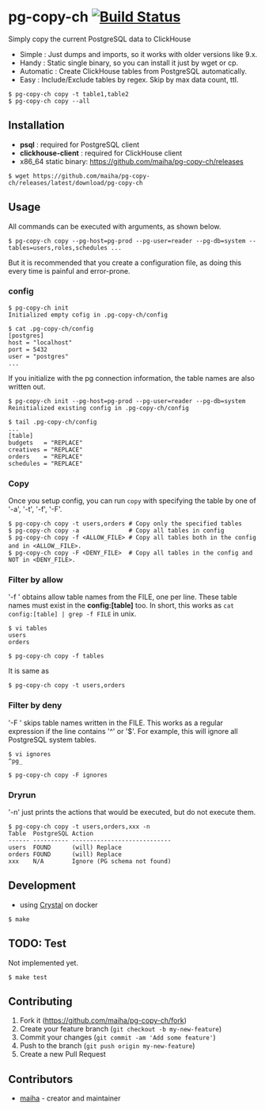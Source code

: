 # pg-copy-ch [![Build Status](https://travis-ci.org/maiha/pg-copy-ch.svg?branch=master)](https://travis-ci.org/maiha/pg-copy-ch)

Simply copy the current PostgreSQL data to ClickHouse
* Simple    : Just dumps and imports, so it works with older versions like 9.x.
* Handy     : Static single binary, so you can install it just by wget or cp.
* Automatic : Create ClickHouse tables from PostgreSQL automatically.
* Easy      : Include/Exclude tables by regex. Skip by max data count, ttl.

```console
$ pg-copy-ch copy -t table1,table2
$ pg-copy-ch copy --all
```

## Installation
* **psql** : required for PostgreSQL client
* **clickhouse-client** : required for ClickHouse client
* x86_64 static binary: https://github.com/maiha/pg-copy-ch/releases

```console
$ wget https://github.com/maiha/pg-copy-ch/releases/latest/download/pg-copy-ch
```

## Usage

All commands can be executed with arguments, as shown below.

```console
$ pg-copy-ch copy --pg-host=pg-prod --pg-user=reader --pg-db=system --tables=users,roles,schedules ...
```

But it is recommended that you create a configuration file,
as doing this every time is painful and error-prone.

### config

```console
$ pg-copy-ch init
Initialized empty cofig in .pg-copy-ch/config

$ cat .pg-copy-ch/config
[postgres]
host = "localhost"
port = 5432
user = "postgres"
...
```

If you initialize with the pg connection information, the table names are also written out.

```console
$ pg-copy-ch init --pg-host=pg-prod --pg-user=reader --pg-db=system
Reinitialized existing config in .pg-copy-ch/config

$ tail .pg-copy-ch/config
...
[table]
budgets   = "REPLACE"
creatives = "REPLACE"
orders    = "REPLACE"
schedules = "REPLACE"
```

### Copy

Once you setup config, you can run `copy` with specifying the table by one of '-a', '-t', '-f', '-F'.

```console
$ pg-copy-ch copy -t users,orders # Copy only the specified tables
$ pg-copy-ch copy -a              # Copy all tables in config
$ pg-copy-ch copy -f <ALLOW_FILE> # Copy all tables both in the config and in <ALLOW＿FILE>.
$ pg-copy-ch copy -F <DENY_FILE>  # Copy all tables in the config and NOT in <DENY_FILE>.
```

### Filter by allow

'-f <FILE>' obtains allow table names from the FILE, one per line.
These table names must exist in the **config:[table]** too.
In short, this works as `cat config:[table] | grep -f FILE` in unix.

```console
$ vi tables
users
orders

$ pg-copy-ch copy -f tables
```

It is same as

```console
$ pg-copy-ch copy -t users,orders
```

### Filter by deny

'-F <FILE>' skips table names written in the FILE.
This works as a regular expression if the line contains '^' or '$'.
For example, this will ignore all PostgreSQL system tables.

```console
$ vi ignores
^pg_

$ pg-copy-ch copy -F ignores
```

### Dryrun

'-n' just prints the actions that would be executed, but do not execute them.

```console
$ pg-copy-ch copy -t users,orders,xxx -n
Table  PostgreSQL Action
------ ---------- ----------------------------
users  FOUND      (will) Replace
orders FOUND      (will) Replace
xxx    N/A        Ignore (PG schema not found)
```

## Development

* using [Crystal](http://crystal-lang.org/) on docker

```console
$ make
```

## TODO: Test

Not implemented yet.

```
$ make test
```

## Contributing

1. Fork it (<https://github.com/maiha/pg-copy-ch/fork>)
2. Create your feature branch (`git checkout -b my-new-feature`)
3. Commit your changes (`git commit -am 'Add some feature'`)
4. Push to the branch (`git push origin my-new-feature`)
5. Create a new Pull Request

## Contributors

- [maiha](https://github.com/maiha) - creator and maintainer
